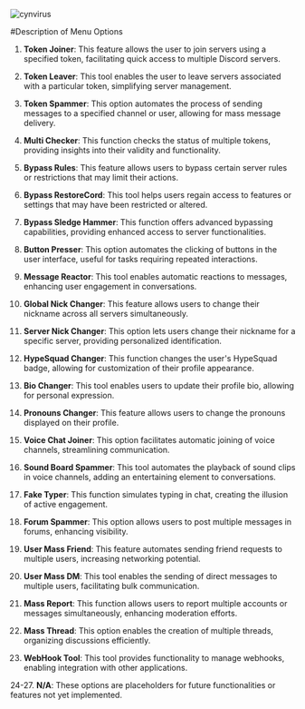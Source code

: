 
![cynvirus](https://github.com/user-attachments/assets/344442ff-7cfd-4227-9154-e49cae6d5edb)


#Description of Menu Options

1. **Token Joiner**: This feature allows the user to join servers using a specified token, facilitating quick access to multiple Discord servers.
   
2. **Token Leaver**: This tool enables the user to leave servers associated with a particular token, simplifying server management.

3. **Token Spammer**: This option automates the process of sending messages to a specified channel or user, allowing for mass message delivery.

4. **Multi Checker**: This function checks the status of multiple tokens, providing insights into their validity and functionality.

5. **Bypass Rules**: This feature allows users to bypass certain server rules or restrictions that may limit their actions.

6. **Bypass RestoreCord**: This tool helps users regain access to features or settings that may have been restricted or altered.

7. **Bypass Sledge Hammer**: This function offers advanced bypassing capabilities, providing enhanced access to server functionalities.

8. **Button Presser**: This option automates the clicking of buttons in the user interface, useful for tasks requiring repeated interactions.

9. **Message Reactor**: This tool enables automatic reactions to messages, enhancing user engagement in conversations.

10. **Global Nick Changer**: This feature allows users to change their nickname across all servers simultaneously.

11. **Server Nick Changer**: This option lets users change their nickname for a specific server, providing personalized identification.

12. **HypeSquad Changer**: This function changes the user's HypeSquad badge, allowing for customization of their profile appearance.

13. **Bio Changer**: This tool enables users to update their profile bio, allowing for personal expression.

14. **Pronouns Changer**: This feature allows users to change the pronouns displayed on their profile.

15. **Voice Chat Joiner**: This option facilitates automatic joining of voice channels, streamlining communication.

16. **Sound Board Spammer**: This tool automates the playback of sound clips in voice channels, adding an entertaining element to conversations.

17. **Fake Typer**: This function simulates typing in chat, creating the illusion of active engagement.

18. **Forum Spammer**: This option allows users to post multiple messages in forums, enhancing visibility.

19. **User Mass Friend**: This feature automates sending friend requests to multiple users, increasing networking potential.

20. **User Mass DM**: This tool enables the sending of direct messages to multiple users, facilitating bulk communication.

21. **Mass Report**: This function allows users to report multiple accounts or messages simultaneously, enhancing moderation efforts.

22. **Mass Thread**: This option enables the creation of multiple threads, organizing discussions efficiently.

23. **WebHook Tool**: This tool provides functionality to manage webhooks, enabling integration with other applications.

24-27. **N/A**: These options are placeholders for future functionalities or features not yet implemented.

